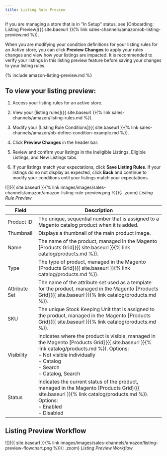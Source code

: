 ```yaml
---
title: Listing Rule Preview
---
```



If you are managing a store that is in "In Setup" status, see [Onboarding: Listing Preview]({{ site.baseurl }}{% link sales-channels/amazon/ob-listing-preview.md %}).

When you are modifying your condition definitions for your listing rules for an Active store, you can click **Preview Changes** to apply your rules changes and view how your listings are impacted. It is recommended to verify your listings in this listing preview feature before saving your changes to your listing rules.

{% include amazon-listing-preview.md %}

## To view your listing preview:

1. Access your listing rules for an active store.

1. View your [listing rules]({{ site.baseurl }}{% link sales-channels/amazon/listing-rules.md %}).

1. Modify your [Listing Rule Conditions]({{ site.baseurl }}{% link sales-channels/amazon/ob-define-condition-example.md %}).

1. Click **Preview Changes** in the header bar.

1. Review and confirm your listings in the Ineligible Listings, Eligible Listings, and New Listings tabs.

1. If your listings match your expectations, click **Save Listing Rules**. If your listings do no not display as expected, click **Back** and continue to modify your conditions until your listings match your expectations.

![]({{ site.baseurl }}{% link images/images/sales-channels/amazon/amazon-listing-rule-preview.png %}){: .zoom}
_Listing Rule Preview_

|Field|Description|
|--- |--- |
|Product ID |The unique, sequential number that is assigned to a Magento catalog product when it is added. |
|Thumbnail |Displays a thumbnail of the main product image. |
|Name |The name of the product, managed in the Magento [Products Grid]({{ site.baseurl }}{% link catalog/products.md %}). |
|Type |The type of product, managed in the Magento [Products Grid]({{ site.baseurl }}{% link catalog/products.md %}). |
|Attribute Set |The name of the attribute set used as a template for the product, managed in the Magento [Products Grid]({{ site.baseurl }}{% link catalog/products.md %}). |
|SKU |The unique Stock Keeping Unit that is assigned to the product, managed in the Magento [Products Grid]({{ site.baseurl }}{% link catalog/products.md %}). |
|Visibility |Indicates where the product is visible, managed in the Magento [Products Grid]({{ site.baseurl }}{% link catalog/products.md %}). Options:<br/>- Not visible individually<br/>- Catalog<br/>- Search<br/>- Catalog, Search |
|Status |Indicates the current status of the product, managed in the Magento [Products Grid]({{ site.baseurl }}{% link catalog/products.md %}). Options:<br/>- Enabled<br/>- Disabled |

## Listing Preview Workflow

![]({{ site.baseurl }}{% link images/images/sales-channels/amazon/listing-preview-flowchart.png %}){: .zoom}
_Listing Preview Workflow_
